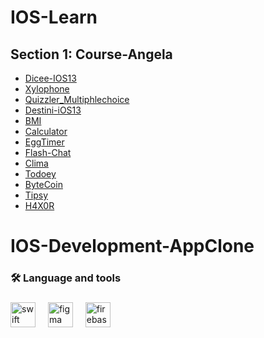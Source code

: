 



###
# IOS-Learn
## Section 1: Course-Angela

* [Dicee-IOS13](https://github.com/G-Prometheus/Dicee-iOS13)
* [Xylophone](https://github.com/G-Prometheus/Xylophone-iOS13-Completed)
* [Quizzler_Multiphlechoice](https://github.com/G-Prometheus/Quizzler_Multiphlechoice)
* [Destini-iOS13](https://github.com/G-Prometheus/Destini-iOS13-Completed)
* [BMI](https://github.com/G-Prometheus/BMI)
* [Calculator](https://github.com/G-Prometheus/Calculator-Layout-iOS13)
* [EggTimer](https://github.com/G-Prometheus/EggTimer)
* [Flash-Chat](https://github.com/G-Prometheus/Flash-Chat-iOS13)
* [Clima](https://github.com/G-Prometheus/Clima-iOS13)
* [Todoey](https://github.com/G-Prometheus/Todoey-iOS13)
* [ByteCoin](https://github.com/G-Prometheus/ByteCoin-iOS13)
* [Tipsy](https://github.com/G-Prometheus/Tipsy-Constrains)
* [H4X0R](https://github.com/G-Prometheus/H4X0R)

# IOS-Development-AppClone
###

<h3 align="left">🛠 Language and tools</h3>

###
###


<div align="left">
  <img src="https://cdn.jsdelivr.net/gh/devicons/devicon/icons/swift/swift-original.svg" height="40" alt="swift logo"  />
  <img width="12" />
  <img src="https://cdn.jsdelivr.net/gh/devicons/devicon/icons/figma/figma-original.svg" height="40" alt="figma logo"  />
  <img width="12" />
  <img src="https://cdn.jsdelivr.net/gh/devicons/devicon/icons/firebase/firebase-plain.svg" height="40" alt="firebase logo"  />
</div>
